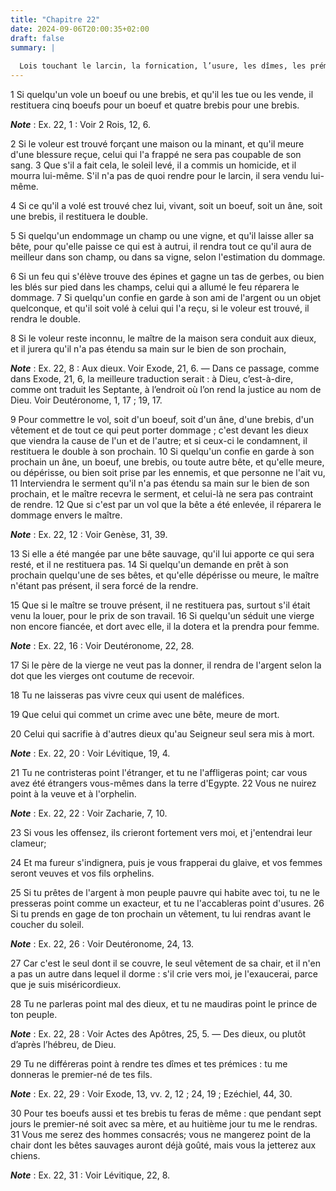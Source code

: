 ```yaml
---
title: "Chapitre 22"
date: 2024-09-06T20:00:35+02:00
draft: false
summary: |
  
  Lois touchant le larcin, la fornication, l’usure, les dîmes, les prémices, etc.
---
```



1 Si quelqu'un vole un boeuf ou une brebis, et qu'il les tue ou les vende, il restituera cinq boeufs pour un boeuf et quatre brebis pour une brebis.

***Note*** :  Ex. 22, 1 : Voir 2 Rois, 12, 6.

2 Si le voleur est trouvé forçant une maison ou la minant, et qu'il meure d'une blessure reçue, celui qui l'a frappé ne sera pas coupable de son sang. 3 Que s'il a fait cela, le soleil levé, il a commis un homicide, et il mourra lui-même. S'il n'a pas de quoi rendre pour le larcin, il sera vendu lui-même.


4 Si ce qu'il a volé est trouvé chez lui, vivant, soit un boeuf, soit un âne, soit une brebis, il restituera le double.


5 Si quelqu'un endommage un champ ou une vigne, et qu'il laisse aller sa bête, pour qu'elle paisse ce qui est à autrui, il rendra tout ce qu'il aura de meilleur dans son champ, ou dans sa vigne, selon l'estimation du dommage.


6 Si un feu qui s'élève trouve des épines et gagne un tas de gerbes, ou bien les blés sur pied dans les champs, celui qui a allumé le feu réparera le dommage. 7 Si quelqu'un confie en garde à son ami de l'argent ou un objet quelconque, et qu'il soit volé à celui qui l'a reçu, si le voleur est trouvé, il rendra le double.


8 Si le voleur reste inconnu, le maître de la maison sera conduit aux dieux, et il jurera qu'il n'a pas étendu sa main sur le bien de son prochain,

***Note*** :  Ex. 22, 8 : Aux dieux. Voir Exode, 21, 6. ― Dans ce passage, comme dans Exode, 21, 6, la meilleure traduction serait : à Dieu, c’est-à-dire, comme ont traduit les Septante, à l’endroit où l’on rend la justice au nom de Dieu. Voir Deutéronome, 1, 17 ; 19, 17.


9 Pour commettre le vol, soit d'un boeuf, soit d'un âne, d'une brebis, d'un vêtement et de tout ce qui peut porter dommage ; c'est devant les dieux que viendra la cause de l'un et de l'autre; et si ceux-ci le condamnent, il restituera le double à son prochain. 10 Si quelqu'un confie en garde à son prochain un âne, un boeuf, une brebis, ou toute autre bête, et qu'elle meure, ou dépérisse, ou bien soit prise par les ennemis, et que personne ne l'ait vu, 11 Interviendra le serment qu'il n'a pas étendu sa main sur le bien de son prochain, et le maître recevra le serment, et celui-là ne sera pas contraint de rendre. 12 Que si c'est par un vol que la bête a été enlevée, il réparera le dommage envers le maître.

***Note*** :  Ex. 22, 12 : Voir Genèse, 31, 39.


13 Si elle a été mangée par une bête sauvage, qu'il lui apporte ce qui sera resté, et il ne restituera pas. 14 Si quelqu'un demande en prêt à son prochain quelqu'une de ses bêtes, et qu'elle dépérisse ou meure, le maître n'étant pas présent, il sera forcé de la rendre.


15 Que si le maître se trouve présent, il ne restituera pas, surtout s'il était venu la louer, pour le prix de son travail. 16 Si quelqu'un séduit une vierge non encore fiancée, et dort avec elle, il la dotera et la prendra pour femme.

***Note*** :  Ex. 22, 16 : Voir Deutéronome, 22, 28.


17 Si le père de la vierge ne veut pas la donner, il rendra de l'argent selon la dot que les vierges ont coutume de recevoir.


18 Tu ne laisseras pas vivre ceux qui usent de maléfices.


19 Que celui qui commet un crime avec une bête, meure de mort.


20 Celui qui sacrifie à d'autres dieux qu'au Seigneur seul sera mis à mort.

***Note*** :  Ex. 22, 20 : Voir Lévitique, 19, 4.


21 Tu ne contristeras point l'étranger, et tu ne l'affligeras point; car vous avez été étrangers vous-mêmes dans la terre d'Egypte. 22 Vous ne nuirez point à la veuve et à l'orphelin.

***Note*** :  Ex. 22, 22 : Voir Zacharie, 7, 10.

23 Si vous les offensez, ils crieront fortement vers moi, et j'entendrai leur clameur;


24 Et ma fureur s'indignera, puis je vous frapperai du glaive, et vos femmes seront veuves et vos fils orphelins.


25 Si tu prêtes de l'argent à mon peuple pauvre qui habite avec toi, tu ne le presseras point comme un exacteur, et tu ne l'accableras point d'usures. 26 Si tu prends en gage de ton prochain un vêtement, tu lui rendras avant le coucher du soleil.

***Note*** :  Ex. 22, 26 : Voir Deutéronome, 24, 13.


27 Car c'est le seul dont il se couvre, le seul vêtement de sa chair, et il n'en a pas un autre dans lequel il dorme : s'il crie vers moi, je l'exaucerai, parce que je suis miséricordieux.


28 Tu ne parleras point mal des dieux, et tu ne maudiras point le prince de ton peuple.

***Note*** :  Ex. 22, 28 : Voir Actes des Apôtres, 25, 5. ― Des dieux, ou plutôt d’après l’hébreu, de Dieu.

29 Tu ne différeras point à rendre tes dîmes et tes prémices : tu me donneras le premier-né de tes fils.

***Note*** :  Ex. 22, 29 : Voir Exode, 13, vv. 2, 12 ; 24, 19 ; Ezéchiel, 44, 30.


30 Pour tes boeufs aussi et tes brebis tu feras de même : que pendant sept jours le premier-né soit avec sa mère, et au huitième jour tu me le rendras. 31 Vous me serez des hommes consacrés; vous ne mangerez point de la chair dont les bêtes sauvages auront déjà goûté, mais vous la jetterez aux chiens.

***Note*** :  Ex. 22, 31 : Voir Lévitique, 22, 8.

